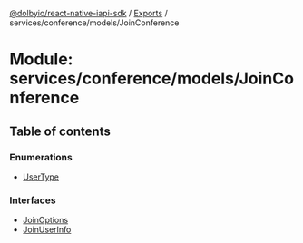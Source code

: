 [@dolbyio/react-native-iapi-sdk](../README.md) / [Exports](../modules.md) / services/conference/models/JoinConference

# Module: services/conference/models/JoinConference

## Table of contents

### Enumerations

- [UserType](../enums/services_conference_models_JoinConference.UserType.md)

### Interfaces

- [JoinOptions](../interfaces/services_conference_models_JoinConference.JoinOptions.md)
- [JoinUserInfo](../interfaces/services_conference_models_JoinConference.JoinUserInfo.md)
